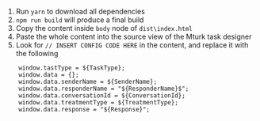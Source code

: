 1. Run `yarn` to download all dependencies
2. `npm run build` will produce a final build
3. Copy the content inside `body` node of `dist\index.html`
4. Paste the whole content into the source view of the Mturk task designer
5. Look for `// INSERT CONFIG CODE HERE` in the content, and replace it with the following

```
    window.tastType = ${TaskType};
    window.data = {};
    window.data.senderName = ${SenderName};
    window.data.responderName = "${ResponderName}$";
    window.data.conversationId = ${ConversationId};
    window.data.treatmentType = ${TreatmentType};
    window.data.response = "${Response}";
```
